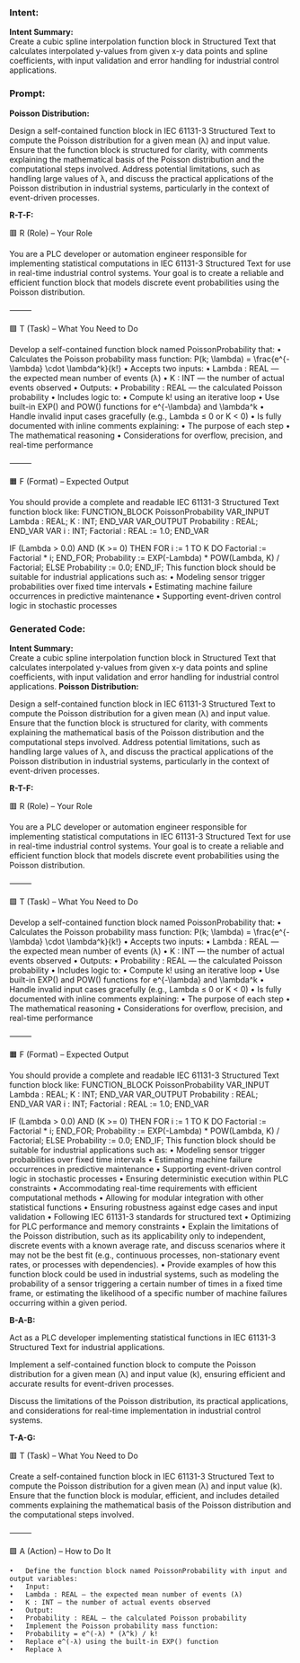 ### Intent:
**Intent Summary:**  
Create a cubic spline interpolation function block in Structured Text that calculates interpolated y-values from given x-y data points and spline coefficients, with input validation and error handling for industrial control applications.

### Prompt:
**Poisson Distribution:**

Design a self-contained function block in IEC 61131-3 Structured Text to compute the Poisson distribution for a given mean (λ) and input value. Ensure that the function block is structured for clarity, with comments explaining the mathematical basis of the Poisson distribution and the computational steps involved. Address potential limitations, such as handling large values of λ, and discuss the practical applications of the Poisson distribution in industrial systems, particularly in the context of event-driven processes.

**R-T-F:**

🟥 R (Role) – Your Role

You are a PLC developer or automation engineer responsible for implementing statistical computations in IEC 61131-3 Structured Text for use in real-time industrial control systems. Your goal is to create a reliable and efficient function block that models discrete event probabilities using the Poisson distribution.

⸻

🟩 T (Task) – What You Need to Do

Develop a self-contained function block named PoissonProbability that:
	•	Calculates the Poisson probability mass function:
P(k; \lambda) = \frac{e^{-\lambda} \cdot \lambda^k}{k!}
	•	Accepts two inputs:
	•	Lambda : REAL — the expected mean number of events (λ)
	•	K : INT — the number of actual events observed
	•	Outputs:
	•	Probability : REAL — the calculated Poisson probability
	•	Includes logic to:
	•	Compute k! using an iterative loop
	•	Use built-in EXP() and POW() functions for e^{-\lambda} and \lambda^k
	•	Handle invalid input cases gracefully (e.g., Lambda ≤ 0 or K < 0)
	•	Is fully documented with inline comments explaining:
	•	The purpose of each step
	•	The mathematical reasoning
	•	Considerations for overflow, precision, and real-time performance

⸻

🟧 F (Format) – Expected Output

You should provide a complete and readable IEC 61131-3 Structured Text function block like:
FUNCTION_BLOCK PoissonProbability
VAR_INPUT
    Lambda : REAL;
    K : INT;
END_VAR
VAR_OUTPUT
    Probability : REAL;
END_VAR
VAR
    i : INT;
    Factorial : REAL := 1.0;
END_VAR

IF (Lambda > 0.0) AND (K >= 0) THEN
    FOR i := 1 TO K DO
        Factorial := Factorial * i;
    END_FOR;
    Probability := EXP(-Lambda) * POW(Lambda, K) / Factorial;
ELSE
    Probability := 0.0;
END_IF;
This function block should be suitable for industrial applications such as:
	•	Modeling sensor trigger probabilities over fixed time intervals
	•	Estimating machine failure occurrences in predictive maintenance
	•	Supporting event-driven control logic in stochastic processes

### Generated Code:
**Intent Summary:**  
Create a cubic spline interpolation function block in Structured Text that calculates interpolated y-values from given x-y data points and spline coefficients, with input validation and error handling for industrial control applications.
**Poisson Distribution:**

Design a self-contained function block in IEC 61131-3 Structured Text to compute the Poisson distribution for a given mean (λ) and input value. Ensure that the function block is structured for clarity, with comments explaining the mathematical basis of the Poisson distribution and the computational steps involved. Address potential limitations, such as handling large values of λ, and discuss the practical applications of the Poisson distribution in industrial systems, particularly in the context of event-driven processes.

**R-T-F:**

🟥 R (Role) – Your Role

You are a PLC developer or automation engineer responsible for implementing statistical computations in IEC 61131-3 Structured Text for use in real-time industrial control systems. Your goal is to create a reliable and efficient function block that models discrete event probabilities using the Poisson distribution.

⸻

🟩 T (Task) – What You Need to Do

Develop a self-contained function block named PoissonProbability that:
	•	Calculates the Poisson probability mass function:
P(k; \lambda) = \frac{e^{-\lambda} \cdot \lambda^k}{k!}
	•	Accepts two inputs:
	•	Lambda : REAL — the expected mean number of events (λ)
	•	K : INT — the number of actual events observed
	•	Outputs:
	•	Probability : REAL — the calculated Poisson probability
	•	Includes logic to:
	•	Compute k! using an iterative loop
	•	Use built-in EXP() and POW() functions for e^{-\lambda} and \lambda^k
	•	Handle invalid input cases gracefully (e.g., Lambda ≤ 0 or K < 0)
	•	Is fully documented with inline comments explaining:
	•	The purpose of each step
	•	The mathematical reasoning
	•	Considerations for overflow, precision, and real-time performance

⸻

🟧 F (Format) – Expected Output

You should provide a complete and readable IEC 61131-3 Structured Text function block like:
FUNCTION_BLOCK PoissonProbability
VAR_INPUT
    Lambda : REAL;
    K : INT;
END_VAR
VAR_OUTPUT
    Probability : REAL;
END_VAR
VAR
    i : INT;
    Factorial : REAL := 1.0;
END_VAR

IF (Lambda > 0.0) AND (K >= 0) THEN
    FOR i := 1 TO K DO
        Factorial := Factorial * i;
    END_FOR;
    Probability := EXP(-Lambda) * POW(Lambda, K) / Factorial;
ELSE
    Probability := 0.0;
END_IF;
This function block should be suitable for industrial applications such as:
	•	Modeling sensor trigger probabilities over fixed time intervals
	•	Estimating machine failure occurrences in predictive maintenance
	•	Supporting event-driven control logic in stochastic processes
	•	Ensuring deterministic execution within PLC constraints
	•	Accommodating real-time requirements with efficient computational methods
	•	Allowing for modular integration with other statistical functions
	•	Ensuring robustness against edge cases and input validation
	•	Following IEC 61131-3 standards for structured text
	•	Optimizing for PLC performance and memory constraints
	•	Explain the limitations of the Poisson distribution, such as its applicability only to independent, discrete events with a known average rate, and discuss scenarios where it may not be the best fit (e.g., continuous processes, non-stationary event rates, or processes with dependencies).
	•	Provide examples of how this function block could be used in industrial systems, such as modeling the probability of a sensor triggering a certain number of times in a fixed time frame, or estimating the likelihood of a specific number of machine failures occurring within a given period.

**B-A-B:**

Act as a PLC developer implementing statistical functions in IEC 61131-3 Structured Text for industrial applications.

Implement a self-contained function block to compute the Poisson distribution for a given mean (λ) and input value (k), ensuring efficient and accurate results for event-driven processes.

Discuss the limitations of the Poisson distribution, its practical applications, and considerations for real-time implementation in industrial control systems.

**T-A-G:**

🟥 T (Task) – What You Need to Do

Create a self-contained function block in IEC 61131-3 Structured Text to compute the Poisson distribution for a given mean (λ) and input value (k). Ensure that the function block is modular, efficient, and includes detailed comments explaining the mathematical basis of the Poisson distribution and the computational steps involved.

⸻

🟩 A (Action) – How to Do It

	•	Define the function block named PoissonProbability with input and output variables:
	•	Input:
	•	Lambda : REAL — the expected mean number of events (λ)
	•	K : INT — the number of actual events observed
	•	Output:
	•	Probability : REAL — the calculated Poisson probability
	•	Implement the Poisson probability mass function:
	•	Probability = e^(-λ) * (λ^k) / k!
	•	Replace e^(-λ) using the built-in EXP() function
	•	Replace λ

